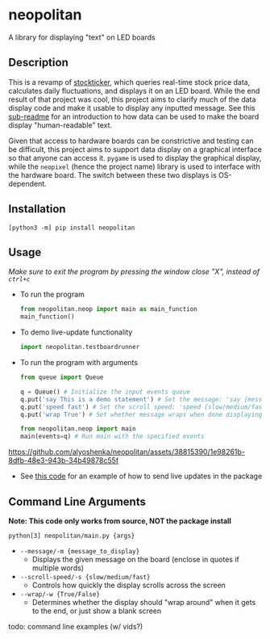 # neopolitan
A library for displaying "text" on LED boards

## Description

This is a revamp of [stockticker](https://github.com/alyoshenka/stockticker), which queries real-time stock price data, calculates daily fluctuations, and displays it on an LED board. While the end result of that project was cool, this project aims to clarify much of the data display code and make it usable to display any inputted message. See this [sub-readme](https://github.com/alyoshenka/neopolitan/tree/main/src/writing#readme) for an introduction to how data can be used to make the board display "human-readable" text.

Given that access to hardware boards can be constrictive and testing can be difficult, this project aims to support data display on a graphical interface so that anyone can access it. `pygame` is used to display the graphical display, while the `neopixel` (hence the project name) library is used to interface with the hardware board. The switch between these two displays is OS-dependent.

## Installation
`[python3 -m] pip install neopolitan`

## Usage
*Make sure to exit the program by pressing the window close "X", instead of `ctrl+c`*
- To run the program
  ```py
  from neopolitan.neop import main as main_function
  main_function()
  ```
- To demo live-update functionality
  ```py
  import neopolitan.testboardrunner
  ```
- To run the program with arguments
  ```py
  from queue import Queue

  q = Queue() # Initialize the input events queue
  q.put('say This is a demo statement') # Set the message: 'say {message (spaces okay)}'
  q.put('speed fast') # Set the scroll speed: 'speed {slow/medium/fast}'
  q.put('wrap True') # Set whether message wraps when done displaying: 'wrap {True/False};

  from neopolitan.neop import main
  main(events=q) # Run main with the specified events
  ```

https://github.com/alyoshenka/neopolitan/assets/38815390/1e98261b-8dfb-48e3-943b-34b49878c55f


- See [this code](https://github.com/alyoshenka/neo/blob/main/neo/neopolitan_handler.py) for an example of how to send live updates in the package

## Command Line Arguments

**Note: This code only works from source, NOT the package install**

`python[3] neopolitan/main.py {args}`
- `--message/-m {message_to_display}`
  - Displays the given message on the board (enclose in quotes if multiple words)
- `--scroll-speed/-s {slow/medium/fast}`
  - Controls how quickly the display scrolls across the screen
- `--wrap/-w {True/False}`
  - Determines whether the display should "wrap around" when it gets to the end, or just show a blank screen

todo: command line examples (w/ vids?)
